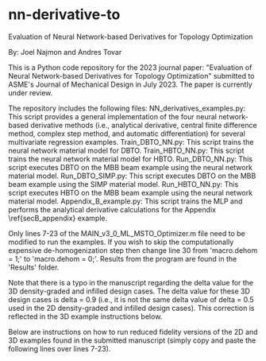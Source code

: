 # nn-derivative-to
Evaluation of Neural Network-based Derivatives for Topology Optimization

By: Joel Najmon and Andres Tovar

This is a Python code repository for the 2023 journal paper: "Evaluation of Neural Network-based Derivatives for Topology Optimization" submitted to ASME's Journal of Mechanical Design in July 2023. The paper is currently under review.

The repository includes the following files:
NN_derivatives_examples.py: This script provides a general implementation of the four neural network-based derivative methods (i.e., analytical derivative, central finite difference method, complex step method, and automatic differentiation) for several multivariate regression examples.
Train_DBTO_NN.py: This script trains the neural network material model for DBTO.
Train_HBTO_NN.py: This script trains the neural network material model for HBTO.
Run_DBTO_NN.py: This script executes DBTO on the MBB beam example using the neural network material model.
Run_DBTO_SIMP.py: This script executes DBTO on the MBB beam example using the SIMP material model.
Run_HBTO_NN.py: This script executes HBTO on the MBB beam example using the neural network material model.
Appendix_B_example.py: This script trains the MLP and performs the analytical derivative calculations for the Appendix \ref{secB_appendix} example.

Only lines 7-23 of the MAIN_v3_0_ML_MSTO_Optimizer.m file need to be modified to run the examples. If you wish to skip the computationally expensive de-homogenization step then change line 30 from 'macro.dehom = 1;' to 'macro.dehom = 0;'. Results from the program are found in the 'Results' folder.

Note that there is a typo in the manuscript regarding the delta value for the 3D density-graded and infilled design cases. The delta value for these 3D design cases is delta = 0.9 (i.e., it is not the same delta value of delta = 0.5 used in the 2D density-graded and infilled design cases). This correction is reflected in the 3D example instructions below.

Below are instructions on how to run reduced fidelity versions of the 2D and 3D examples found in the submitted manuscript (simply copy and paste the following lines over lines 7-23).
